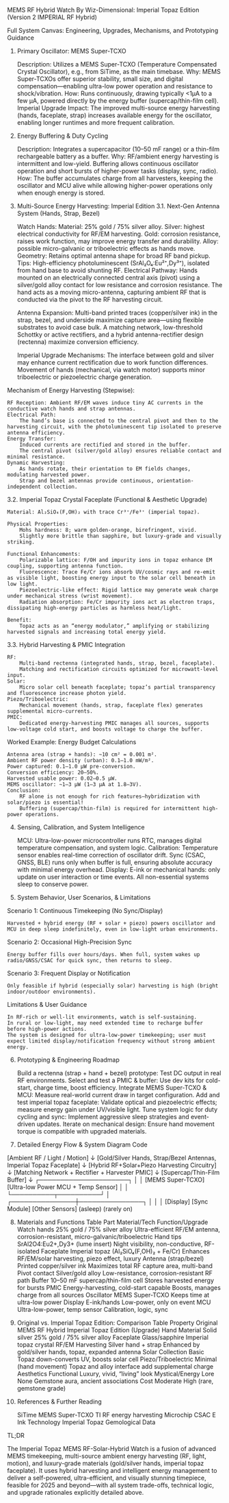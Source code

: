 MEMS RF Hybrid Watch By Wiz-Dimensional: Imperial Topaz Edition (Version 2 IMPERIAL RF Hybrid)

Full System Canvas: Engineering, Upgrades, Mechanisms, and Prototyping Guidance
1. Primary Oscillator: MEMS Super-TCXO

    Description:
        Utilizes a MEMS Super-TCXO (Temperature Compensated Crystal Oscillator), e.g., from SiTime, as the main timebase.
    Why:
        MEMS Super-TCXOs offer superior stability, small size, and digital compensation—enabling ultra-low power operation and resistance to shock/vibration.
    How:
        Runs continuously, drawing typically <1μA to a few μA, powered directly by the energy buffer (supercap/thin-film cell).
    Imperial Upgrade Impact:
        The improved multi-source energy harvesting (hands, faceplate, strap) increases available energy for the oscillator, enabling longer runtimes and more frequent calibration.

2. Energy Buffering & Duty Cycling

    Description:
        Integrates a supercapacitor (10–50 mF range) or a thin-film rechargeable battery as a buffer.
    Why:
        RF/ambient energy harvesting is intermittent and low-yield. Buffering allows continuous oscillator operation and short bursts of higher-power tasks (display, sync, radio).
    How:
        The buffer accumulates charge from all harvesters, keeping the oscillator and MCU alive while allowing higher-power operations only when enough energy is stored.

3. Multi-Source Energy Harvesting: Imperial Edition
3.1. Next-Gen Antenna System (Hands, Strap, Bezel)

    Watch Hands:
        Material: 25% gold / 75% silver alloy.
            Silver: highest electrical conductivity for RF/EM harvesting.
            Gold: corrosion resistance, raises work function, may improve energy transfer and durability.
            Alloy: possible micro-galvanic or triboelectric effects as hands move.
        Geometry:
            Retains optimal antenna shape for broad RF band pickup.
            Tips: High-efficiency photoluminescent (SrAl₂O₄:Eu²⁺,Dy³⁺), isolated from hand base to avoid shunting RF.
        Electrical Pathway:
            Hands mounted on an electrically connected central axis (pivot) using a silver/gold alloy contact for low resistance and corrosion resistance.
            The hand acts as a moving micro-antenna, capturing ambient RF that is conducted via the pivot to the RF harvesting circuit.

    Antenna Expansion:
        Multi-band printed traces (copper/silver ink) in the strap, bezel, and underside maximize capture area—using flexible substrates to avoid case bulk.
        A matching network, low-threshold Schottky or active rectifiers, and a hybrid antenna-rectifier design (rectenna) maximize conversion efficiency.

    Imperial Upgrade Mechanisms:
        The interface between gold and silver may enhance current rectification due to work function differences.
        Movement of hands (mechanical, via watch motor) supports minor triboelectric or piezoelectric charge generation.

Mechanism of Energy Harvesting (Stepwise):

    RF Reception: Ambient RF/EM waves induce tiny AC currents in the conductive watch hands and strap antennas.
    Electrical Path:
        The hand’s base is connected to the central pivot and then to the harvesting circuit, with the photoluminescent tip isolated to preserve antenna efficiency.
    Energy Transfer:
        Induced currents are rectified and stored in the buffer.
        The central pivot (silver/gold alloy) ensures reliable contact and minimal resistance.
    Dynamic Harvesting:
        As hands rotate, their orientation to EM fields changes, modulating harvested power.
        Strap and bezel antennas provide continuous, orientation-independent collection.

3.2. Imperial Topaz Crystal Faceplate (Functional & Aesthetic Upgrade)

    Material: Al₂SiO₄(F,OH)₂ with trace Cr³⁺/Fe³⁺ (imperial topaz).

    Physical Properties:
        Mohs hardness: 8; warm golden-orange, birefringent, vivid.
        Slightly more brittle than sapphire, but luxury-grade and visually striking.

    Functional Enhancements:
        Polarizable lattice: F/OH and impurity ions in topaz enhance EM coupling, supporting antenna function.
        Fluorescence: Trace Fe/Cr ions absorb UV/cosmic rays and re-emit as visible light, boosting energy input to the solar cell beneath in low light.
        Piezoelectric-like effect: Rigid lattice may generate weak charge under mechanical stress (wrist movement).
        Radiation absorption: Fe/Cr impurity ions act as electron traps, dissipating high-energy particles as harmless heat/light.

    Benefit:
        Topaz acts as an “energy modulator,” amplifying or stabilizing harvested signals and increasing total energy yield.

3.3. Hybrid Harvesting & PMIC Integration

    RF:
        Multi-band rectenna (integrated hands, strap, bezel, faceplate).
        Matching and rectification circuits optimized for microwatt-level input.
    Solar:
        Micro solar cell beneath faceplate; topaz’s partial transparency and fluorescence increase photon yield.
    Piezo/Triboelectric:
        Mechanical movement (hands, strap, faceplate flex) generates supplemental micro-currents.
    PMIC:
        Dedicated energy-harvesting PMIC manages all sources, supports low-voltage cold start, and boosts voltage to charge the buffer.

Worked Example: Energy Budget Calculations

    Antenna area (strap + hands): ~10 cm² = 0.001 m².
    Ambient RF power density (urban): 0.1–1.0 mW/m².
    Power captured: 0.1–1.0 μW pre-conversion.
    Conversion efficiency: 20–50%.
    Harvested usable power: 0.02–0.5 μW.
    MEMS oscillator: ~1–3 μW (1–3 μA at 1.8–3V).
    Conclusion:
        RF alone is not enough for rich features—hybridization with solar/piezo is essential!
        Buffering (supercap/thin-film) is required for intermittent high-power operations.

4. Sensing, Calibration, and System Intelligence

    MCU: Ultra-low-power microcontroller runs RTC, manages digital temperature compensation, and system logic.
    Calibration:
        Temperature sensor enables real-time correction of oscillator drift.
        Sync (CSAC, GNSS, BLE) runs only when buffer is full, ensuring absolute accuracy with minimal energy overhead.
    Display:
        E-ink or mechanical hands: only update on user interaction or time events.
        All non-essential systems sleep to conserve power.

5. System Behavior, User Scenarios, & Limitations

Scenario 1: Continuous Timekeeping (No Sync/Display)

    Harvested + hybrid energy (RF + solar + piezo) powers oscillator and MCU in deep sleep indefinitely, even in low-light urban environments.

Scenario 2: Occasional High-Precision Sync

    Energy buffer fills over hours/days. When full, system wakes up radio/GNSS/CSAC for quick sync, then returns to sleep.

Scenario 3: Frequent Display or Notification

    Only feasible if hybrid (especially solar) harvesting is high (bright indoor/outdoor environments).

Limitations & User Guidance

    In RF-rich or well-lit environments, watch is self-sustaining.
    In rural or low-light, may need extended time to recharge buffer before high-power actions.
    The system is designed for ultra-low-power timekeeping; user must expect limited display/notification frequency without strong ambient energy.

6. Prototyping & Engineering Roadmap

    Build a rectenna (strap + hand + bezel) prototype:
        Test DC output in real RF environments.
    Select and test a PMIC & buffer:
        Use dev kits for cold-start, charge time, boost efficiency.
    Integrate MEMS Super-TCXO & MCU:
        Measure real-world current draw in target configuration.
    Add and test imperial topaz faceplate:
        Validate optical and piezoelectric effects; measure energy gain under UV/visible light.
    Tune system logic for duty cycling and sync:
        Implement aggressive sleep strategies and event-driven updates.
    Iterate on mechanical design:
        Ensure hand movement torque is compatible with upgraded materials.

7. Detailed Energy Flow & System Diagram
Code

[Ambient RF / Light / Motion]
       ↓
[Gold/Silver Hands, Strap/Bezel Antennas, Imperial Topaz Faceplate]
       ↓
[Hybrid RF+Solar+Piezo Harvesting Circuitry]
       ↓
[Matching Network + Rectifier + Harvester PMIC]
       ↓
[Supercap/Thin-Film Buffer]
       ↓
        ┌─────────────────────┐
        │                     │
[MEMS Super-TCXO]   [Ultra-low Power MCU + Temp Sensor]
        │                     │
        └──────────┬──────────┘
                   │
   ┌───────────────┼───────────────┐
   │               │               │
[Display]   [Sync Module]   [Other Sensors]
(asleep)     (rarely on)

8. Materials and Functions Table
Part	Material/Tech	Function/Upgrade
Watch hands	25% gold / 75% silver alloy	Ultra-efficient RF/EM antenna, corrosion-resistant, micro-galvanic/triboelectric
Hand tips	SrAl2O4:Eu2+,Dy3+ (lume insert)	Night visibility, non-conductive, RF-isolated
Faceplate	Imperial topaz (Al₂SiO₄(F,OH)₂ + Fe/Cr)	Enhances RF/EM/solar harvesting, piezo effect, luxury
Antenna (strap/bezel)	Printed copper/silver ink	Maximizes total RF capture area, multi-band
Pivot contact	Silver/gold alloy	Low-resistance, corrosion-resistant RF path
Buffer	10–50 mF supercap/thin-film cell	Stores harvested energy for bursts
PMIC	Energy-harvesting, cold-start capable	Boosts, manages charge from all sources
Oscillator	MEMS Super-TCXO	Keeps time at ultra-low power
Display	E-ink/hands	Low-power, only on event
MCU	Ultra-low-power, temp sensor	Calibration, logic, sync

9. Original vs. Imperial Topaz Edition: Comparison Table
Property	Original MEMS RF Hybrid	Imperial Topaz Edition (Upgrade)
Hand Material	Solid silver	25% gold / 75% silver alloy
Faceplate	Glass/sapphire	Imperial topaz crystal
RF/EM Harvesting	Silver hand + strap	Enhanced by gold/silver hands, topaz, expanded antenna
Solar Collection	Basic	Topaz down-converts UV, boosts solar cell
Piezo/Triboelectric	Minimal (hand movement)	Topaz and alloy interface add supplemental charge
Aesthetics	Functional	Luxury, vivid, “living” look
Mystical/Energy Lore	None	Gemstone aura, ancient associations
Cost	Moderate	High (rare, gemstone grade)

10. References & Further Reading

    SiTime MEMS Super-TCXO
    TI RF energy harvesting
    Microchip CSAC
    E Ink Technology
    Imperial Topaz Gemological Data

TL;DR

The Imperial Topaz MEMS RF-Solar-Hybrid Watch is a fusion of advanced MEMS timekeeping, multi-source ambient energy harvesting (RF, light, motion), and luxury-grade materials (gold/silver hands, imperial topaz faceplate). It uses hybrid harvesting and intelligent energy management to deliver a self-powered, ultra-efficient, and visually stunning timepiece, feasible for 2025 and beyond—with all system trade-offs, technical logic, and upgrade rationales explicitly detailed above.
